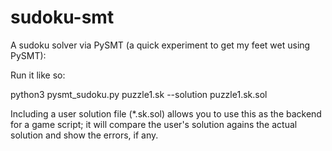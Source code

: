 # sudoku-smt

A sudoku solver via PySMT (a quick experiment to get my feet wet using PySMT):

Run it like so:

  python3 pysmt_sudoku.py puzzle1.sk --solution puzzle1.sk.sol

Including a user solution file (*.sk.sol) allows you to use this as the backend for a game
script; it will compare the user's solution agains the actual solution and show the errors,
if any.
